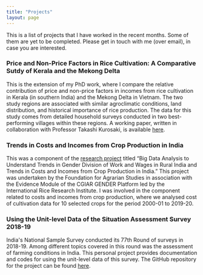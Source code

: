 ```yaml
---
title: "Projects"
layout: page
---
```

This is a list of projects that I have worked in the recent months. Some of them are yet to be completed. Please get in touch with me (over email), in case you are interested.  

### Price and Non-Price Factors in Rice Cultivation: A Comparative Sutdy of Kerala and the Mekong Delta  
This is the extension of my PhD work, where I compare the relative contribution of price and non-price factors in incomes from rice cultivation in Kerala (in southern India) and the Mekong Delta in Vietnam. 
The two study regions are associated with similar agroclimatic conditions, land distribution, and historical importance of rice production. The data for this study comes from detailed household surveys conducted in two best-performing villages within these regions. 
A working paper, written in collaboration with Professor Takashi Kurosaki, is available [here](https://www.ier.hit-u.ac.jp/Common/publication/DP/DPS-A741.pdf).  

### Trends in Costs and Incomes from Crop Production in India
This was a component of the [research project](https://fas.org.in/research/research-projects/trends-in-gender-division-of-work-and-wages-in-rural-india/) titled “Big Data Analysis to Understand Trends in Gender Division of Work and Wages in Rural India and Trends in Costs and Incomes from Crop Production in India.”
This project was undertaken by the Foundation for Agrarian Studies in association with the Evidence Module of the CGIAR GENDER Platform led by the International Rice Research Institute.
I was involved in the component related to costs and incomes from crop production, where we analysed cost of cultivation data for 10 selected crops for the period 2000-01 to 2019-20.  

### Using the Unit-level Data of the Situation Assessment Survey 2018-19
India's National Sample Survey conducted its 77th Round of surveys in 2018-19. Among different topics covered in this round was the assessment of farming conditions in India. 
This personal project provides documentation and codes for using the unit-level data of this survey. The GitHub repository for the project can be found [here](https://github.com/deepakjohnson91/NSSO-77-Round-SAS).  
